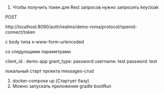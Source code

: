 1. Чтобы получить токен для Rest запросов нужно запросить keycloak

POST

http://localhost:8090/auth/realms/demo-roma/protocol/openid-connect/token

c body  типа x-www-form-urlencoded

со следующими параметрами

client_id : demo-app
grant_type: password
username: test
password: test


локальный старт проекта messages-crud

1. docker-compose up (Стартует базу)
2. Можно запускать приложение gradle bootRun